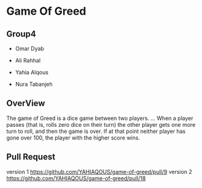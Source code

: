 # Game Of Greed 

## Group4

- Omar Dyab

- Ali Rahhal

- Yahia Alqous

- Nura Tabanjeh

## OverView

The game of Greed is a dice game between two players. ... When a player passes (that is, rolls zero dice on their turn) the other player gets one more turn to roll, and then the game is over. If at that point neither player has gone over 100, the player with the higher score wins.

## Pull Request
version 1
<https://github.com/YAHIAQOUS/game-of-greed/pull/9>
version 2
<https://github.com/YAHIAQOUS/game-of-greed/pull/18>